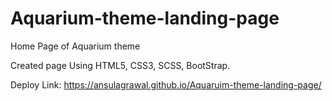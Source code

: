 # Aquarium-theme-landing-page
Home Page of Aquarium theme

Created page Using HTML5, CSS3, SCSS, BootStrap.

Deploy Link: https://ansulagrawal.github.io/Aquaruim-theme-landing-page/
